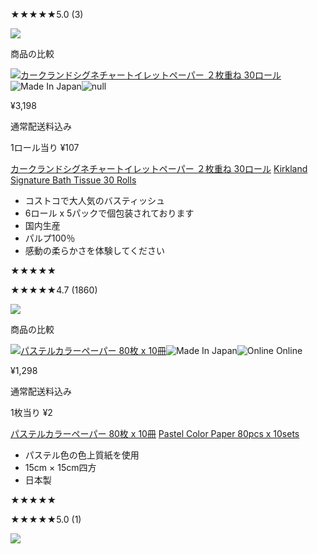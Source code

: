 ★★★★★5.0 (3)

![](https://www.costco.co.jp/mediapermalink/AddCart_white)

商品の比較

[![カークランドシグネチャートイレットペーパー ２枚重ね 30ロール](https://www.costco.co.jp/medias/sys_master/images/hf3/hba/331428449419294.jpg)](https://www.costco.co.jp/Subscription/Kirkland-Signature-Bath-Tissue-30-Rolls/p/1713045 "カークランドシグネチャートイレットペーパー ２枚重ね 30ロール")![Made In Japan](https://www.costco.co.jp/mediapermalink/jp_decal_Made-in-Japan)![null](https://www.costco.co.jp/mediapermalink/jp_decal_Subscription)

¥3,198

通常配送料込み

1ロール当り ¥107

[カークランドシグネチャートイレットペーパー ２枚重ね 30ロール](https://www.costco.co.jp/Subscription/Kirkland-Signature-Bath-Tissue-30-Rolls/p/1713045) [Kirkland Signature Bath Tissue 30 Rolls](https://www.costco.co.jp/Subscription/Kirkland-Signature-Bath-Tissue-30-Rolls/p/1713045)

- コストコで大人気のバスティッシュ
- 6ロール x 5パックで個包装されております
- 国内生産
- パルプ100％
- 感動の柔らかさを体験してください

★★★★★

★★★★★4.7 (1860)

![](https://www.costco.co.jp/mediapermalink/AddCart_white)

商品の比較

[![パステルカラーペーパー 80枚 x 10冊](https://www.costco.co.jp/medias/sys_master/images/he0/hbd/221733768724510.jpg)](https://www.costco.co.jp/c/Pastel-Color-Paper-80pcs-x-10sets/p/61023 "パステルカラーペーパー 80枚 x 10冊")![Made In Japan](https://www.costco.co.jp/mediapermalink/jp_decal_Made-in-Japan)![Online Online](https://www.costco.co.jp/mediapermalink/jp_decal_Online-Only)

¥1,298

通常配送料込み

1枚当り ¥2

[パステルカラーペーパー 80枚 x 10冊](https://www.costco.co.jp/c/Pastel-Color-Paper-80pcs-x-10sets/p/61023) [Pastel Color Paper 80pcs x 10sets](https://www.costco.co.jp/c/Pastel-Color-Paper-80pcs-x-10sets/p/61023)

- パステル色の色上質紙を使用
- 15cm × 15cm四方
- 日本製

★★★★★

★★★★★5.0 (1)

![](https://www.costco.co.jp/mediapermalink/AddCart_white)
